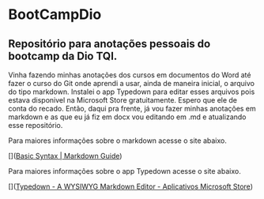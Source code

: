 # BootCampDio

## Repositório para anotações pessoais do bootcamp da Dio TQI.

Vinha fazendo minhas anotações dos cursos em documentos do Word até fazer o curso do Git onde aprendi a usar, ainda de maneira inicial, o arquivo do tipo markdown. Instalei o app Typedown para editar esses arquivos pois estava disponivel na Microsoft Store gratuitamente. Espero que ele de conta do recado. Então, daqui pra frente, já vou fazer minhas anotações em markdown e as que eu já fiz em docx vou editando em .md e atualizando esse repositório.

Para maiores informações sobre o markdown acesse o site abaixo.

[]([Basic Syntax | Markdown Guide](https://www.markdownguide.org/basic-syntax/))

Para maiores informações sobre o app Typedown acesse o site abaixo.

[]([Typedown - A WYSIWYG Markdown Editor - Aplicativos Microsoft Store](https://apps.microsoft.com/store/detail/typedown-a-wysiwyg-markdown-editor/9P8TCW4H2HB4?hl=pt-br&gl=BR))
